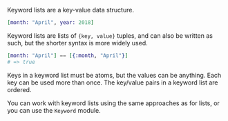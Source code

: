 Keyword lists are a key-value data structure.

```elixir
[month: "April", year: 2018]
```

Keyword lists are lists of `{key, value}` tuples, and can also be written as such, but the shorter syntax is more widely used.

```elixir
[month: "April"] == [{:month, "April"}]
# => true
```

Keys in a keyword list must be atoms, but the values can be anything. Each key can be used more than once. The key/value pairs in a keyword list are ordered.

You can work with keyword lists using the same approaches as for lists, or you can use the `Keyword` module.
